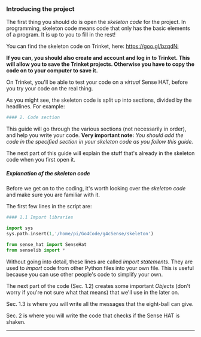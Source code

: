 ### Introducing the project

The first thing you should do is open the _skeleton code_ for the project.
In programming, skeleton code means code that only has the basic elements of a
program. It is up to you to fill in the rest!

You can find the skeleton code on Trinket, here:
<a href="https://goo.gl/bzqdNi" target="_blank">https://goo.gl/bzqdNi</a>

**If you can, you should also create and account and log in to Trinket. This will
allow you to save the Trinket projects. Otherwise you have to copy the code on
to your computer to save it.**

On Trinket, you'll be able to test your code on a *virtual* Sense HAT, before you try
your code on the real thing.

As you might see, the skeleton code is split up into sections, divided by the headlines.
For example:

```python
#### 2. Code section
```

This guide will go through the various sections (not necessarily in order), and
help you write your code. **Very important note:** *You should add the code in the specified section in your skeleton code as you follow this guide.*

The next part of this guide will explain the stuff that's
already in the skeleton code when you first open it.

##### Explanation of the skeleton code

Before we get on to the coding, it's worth looking over the *skeleton code* and make
sure you are familiar with it.

The first few lines in the script are:

```python
#### 1.1 Import libraries

import sys
sys.path.insert(1,'/home/pi/Go4Code/g4cSense/skeleton')

from sense_hat import SenseHat
from senselib import *
```

Without going into detail, these lines are called *import statements*. They are
used to *import* code from other Python files into your own file. This is useful
because you can use other people's code to simplify your own.

The next part of the code (Sec. 1.2) creates some important *Objects* (don't worry
if you're not sure what that means) that we'll use in the later on.

Sec. 1.3 is where you will write all the messages that the eight-ball can give.

Sec. 2 is where you will write the code that checks if the Sense HAT is shaken.

---
